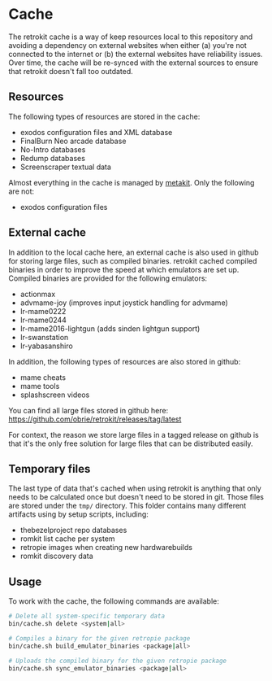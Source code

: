 # Cache

The retrokit cache is a way of keep resources local to this repository and avoiding
a dependency on external websites when either (a) you're not connected to the
internet or (b) the external websites have reliability issues.  Over time, the
cache will be re-synced with the external sources to ensure that retrokit doesn't
fall too outdated.

## Resources

The following types of resources are stored in the cache:

* exodos configuration files and XML database
* FinalBurn Neo arcade database
* No-Intro databases
* Redump databases
* Screenscraper textual data

Almost everything in the cache is managed by [metakit](/manual/metakit.md).  Only
the following are not:

* exodos configuration files

## External cache

In addition to the local cache here, an external cache is also used in github for
storing large files, such as compiled binaries.  retrokit cached compiled binaries
in order to improve the speed at which emulators are set up.  Compiled binaries
are provided for the following emulators:

* actionmax
* advmame-joy (improves input joystick handling for advmame)
* lr-mame0222
* lr-mame0244
* lr-mame2016-lightgun (adds sinden lightgun support)
* lr-swanstation
* lr-yabasanshiro

In addition, the following types of resources are also stored in github:

* mame cheats
* mame tools
* splashscreen videos

You can find all large files stored in github here: https://github.com/obrie/retrokit/releases/tag/latest

For context, the reason we store large files in a tagged release on github is that it's
the only free solution for large files that can be distributed easily.

## Temporary files

The last type of data that's cached when using retrokit is anything that only needs to
be calculated once but doesn't need to be stored in git.  Those files are stored under
the `tmp/` directory.  This folder contains many different artifacts using by setup scripts,
including:

* thebezelproject repo databases
* romkit list cache per system
* retropie images when creating new hardwarebuilds
* romkit discovery data

## Usage

To work with the cache, the following commands are available:

```bash
# Delete all system-specific temporary data
bin/cache.sh delete <system|all>

# Compiles a binary for the given retropie package
bin/cache.sh build_emulator_binaries <package|all>

# Uploads the compiled binary for the given retropie package
bin/cache.sh sync_emulator_binaries <package|all>
```
